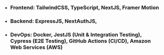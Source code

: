  - ### Frontend: TailwindCSS, TypeScript, NextJS, Framer Motion 
 - ### Backend: ExpressJS, NextAuthJS, 
 - ### DevOps: Docker, JestJS (Unit & Integration Testing), Cypress (E2E Testing), GitHub Actions (CI/CD), Amazon Web Services (AWS)
